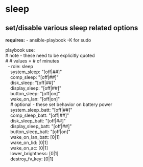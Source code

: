 sleep
=====
set/disable various sleep related options
-----
**requires:**
\- ansible\-playbook \-K for sudo<br />

playbook use:<br />
\# note - these need to be explicitly quoted<br />
\# \# values = # of minutes<br />
&nbsp;&nbsp;\- role: sleep<br />
&nbsp;&nbsp;&nbsp;&nbsp;system\_sleep: "\[off|\#\#\]"<br />
&nbsp;&nbsp;&nbsp;&nbsp;comp\_sleep: "\[off|\#\#\]"<br />
&nbsp;&nbsp;&nbsp;&nbsp;disk\_sleep: "\[off|\#\#\]"<br />
&nbsp;&nbsp;&nbsp;&nbsp;display\_sleep: "\[off|\#\#\]"<br />
&nbsp;&nbsp;&nbsp;&nbsp;button\_sleep: "\[off|on\]"<br />
&nbsp;&nbsp;&nbsp;&nbsp;wake\_on\_lan: "\[off|on\]"<br />
&nbsp;&nbsp;&nbsp;&nbsp;\# optional - these set behavior on battery power<br />
&nbsp;&nbsp;&nbsp;&nbsp;system\_sleep\_batt: "\[off|\#\#\]"<br />
&nbsp;&nbsp;&nbsp;&nbsp;comp\_sleep\_batt: "\[off|\#\#\]"<br />
&nbsp;&nbsp;&nbsp;&nbsp;disk\_sleep\_batt: "\[off|\#\#\]"<br />
&nbsp;&nbsp;&nbsp;&nbsp;display\_sleep\_batt: "\[off|\#\#\]"<br />
&nbsp;&nbsp;&nbsp;&nbsp;button\_sleep\_batt: "\[off|on\]"<br />
&nbsp;&nbsp;&nbsp;&nbsp;wake\_on\_lan\_batt: \[0|1\]<br />
&nbsp;&nbsp;&nbsp;&nbsp;wake\_on\_lid: \[0|1\]<br />
&nbsp;&nbsp;&nbsp;&nbsp;wake\_on\_ac: \[0|1\]<br />
&nbsp;&nbsp;&nbsp;&nbsp;lower\_brightness: \[0|1\]<br />
&nbsp;&nbsp;&nbsp;&nbsp;destroy\_fv\_key: \[0|1\]<br />
